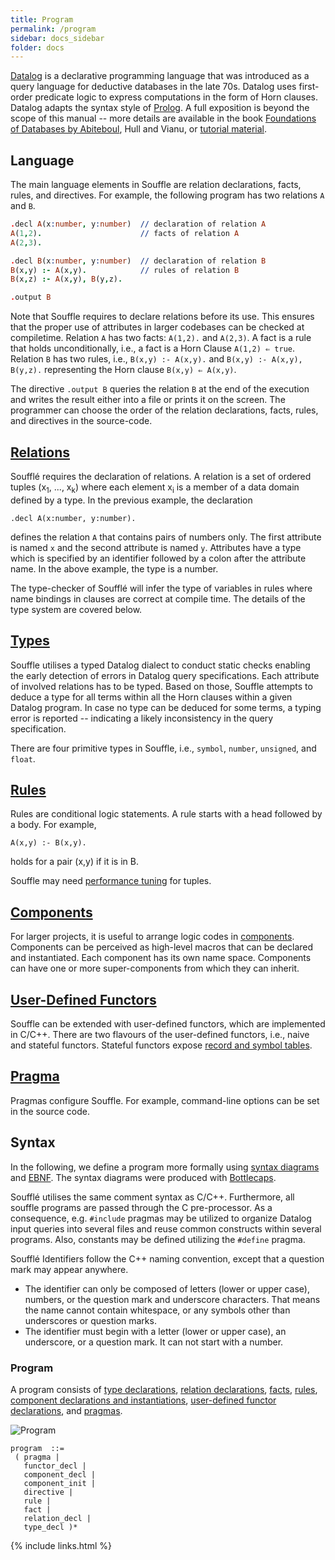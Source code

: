 ```yaml
---
title: Program
permalink: /program
sidebar: docs_sidebar
folder: docs
---
```


[Datalog](https://en.wikipedia.org/wiki/Datalog) is a declarative programming language that was
introduced as a query language for deductive databases in the late 70s. Datalog uses first-order 
predicate logic to express computations in the form of Horn clauses.
Datalog adapts the syntax style of [Prolog](https://en.wikipedia.org/wiki/Prolog).
A full exposition is beyond the scope of this manual -- more details are available in the book [Foundations of Databases by Abiteboul](https://wiki.epfl.ch/provenance2011/documents/foundations%20of%20databases-abiteboul-1995.pdf),
Hull and Vianu, or [tutorial material](http://blogs.evergreen.edu/sosw/files/2014/04/Green-Vol5-DBS-017.pdf).

## Language

The main language elements in Souffle are relation declarations, facts, rules, and directives. For example,
the following program has two relations `A` and `B`. 
```prolog
.decl A(x:number, y:number)  // declaration of relation A
A(1,2).                      // facts of relation A
A(2,3).

.decl B(x:number, y:number)  // declaration of relation B
B(x,y) :- A(x,y).            // rules of relation B
B(x,z) :- A(x,y), B(y,z).

.output B
```
Note that Souffle requires to declare relations before its use. This ensures that the proper use 
of attributes in larger codebases can be checked at compiletime. 
Relation ```A``` has two facts: ```A(1,2).``` and ```A(2,3)```.
A fact is a rule that holds unconditionally, i.e., a fact is a Horn Clause  ```A(1,2) ⇐ true```.
Relation ```B``` has two rules, i.e., ```B(x,y) :- A(x,y).``` and ```B(x,y) :- A(x,y), B(y,z).```
representing the Horn clause ```B(x,y) ⇐ A(x,y)```.

The directive ```.output B``` queries the relation ```B``` at the end of the execution and writes 
the result either into a file or prints it on the screen. The programmer can choose the order of 
the relation declarations,  facts, rules, and directives in the source-code.

## [Relations](relations)

Soufflé requires the declaration of relations. A relation is a set
of ordered tuples (x<sub>1</sub>, ..., x<sub>k</sub>) where each
element x<sub>i</sub> is a member of a data domain defined 
by a type. In the previous example, the declaration

```
.decl A(x:number, y:number).
```

defines the relation ```A``` that contains pairs of numbers only.
The first attribute is named ``x`` and the second attribute is
named ``y``. Attributes have a type which is specified by an
identifier followed by a colon after the attribute name.
In the above example, the type is a number.

The type-checker of Soufflé will infer the type of variables in rules where name bindings in clauses are correct at compile time.
The details of the type system are covered below.

## [Types](types)

Souffle utilises a typed Datalog dialect to conduct static checks enabling the early detection of errors in Datalog query specifications. Each attribute of involved relations has to be typed. Based on those, Souffle attempts to deduce a type for all terms within all the Horn clauses within a given Datalog program. In case no type can be deduced for some terms, a typing error is reported -- indicating a likely inconsistency in the query specification.

There are four primitive types in Souffle, i.e., `symbol`, `number`, `unsigned`, and `float`. 

## [Rules](rules)

Rules are conditional logic statements. A rule starts with a head followed by a body. For example,
```
A(x,y) :- B(x,y).
```
holds for a pair (x,y) if it is in B.

Souffle may need [performance tuning](tuning) for tuples. 

## [Components](components) 

For larger projects, it is useful to arrange logic codes in [components](components). Components can be perceived as high-level macros that can be declared and instantiated. Each component has its own name space. Components can have one or more super-components from which they can inherit.  


## [User-Defined Functors](functors)

Souffle can be extended with user-defined functors, which are implemented in C/C++. There are two flavours of the user-defined functors, i.e., naive and stateful functors. Stateful functors expose [record and symbol tables](implementation). 

## [Pragma](pragmas)

Pragmas configure Souffle. For example, command-line options can be set in the source code. 

## Syntax 
In the following, we define a program more formally using [syntax diagrams](https://en.wikipedia.org/wiki/Syntax_diagram) and [EBNF](https://en.wikipedia.org/wiki/Extended_Backus–Naur_form). The syntax diagrams were produced with [Bottlecaps](https://www.bottlecaps.de/rr/ui).

Soufflé utilises the same comment syntax as C/C++. Furthermore, all souffle programs are passed through the C pre-processor. As a consequence, e.g. `#include` pragmas may be utilized to organize Datalog input queries into several files and reuse common constructs within several programs. Also, constants may be defined utilizing the `#define` pragma.

Soufflé Identifiers follow the C++ naming convention, except that a question mark may appear anywhere.
- The identifier can only be composed of letters (lower or upper case), numbers, or the question mark and underscore characters. That means the name cannot contain whitespace, or any symbols other than underscores or question marks.
- The identifier must begin with a letter (lower or upper case), an underscore, or a question mark. It can not start with a number.


### Program

A program consists of [type declarations](types), [relation declarations](relations), [facts](facts), [rules](rules), [component declarations and instantiations](components), [user-defined functor declarations](functors), and [pragmas](pragmas).

![Program](https://souffle-lang.github.io/img/program.svg)

```ebnf
program  ::= 
 ( pragma | 
   functor_decl | 
   component_decl | 
   component_init | 
   directive | 
   rule | 
   fact | 
   relation_decl | 
   type_decl )*
```

{% include links.html %}
